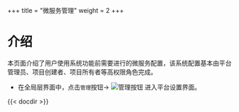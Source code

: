 +++
title = "微服务管理"
weight = 2
+++

# 介绍

本页面介绍了用户使用系统功能前需要进行的微服务配置，该系统配置基本由平台管理员、项目创建者、项目所有者等高权限角色完成。

- 在全局层界面中，点击`管理`按钮→ ![管理按钮](/docs/user-guide/system-configuration/microservice-management/image/management_button.png) 进入平台设置界面。

{{< docdir >}}